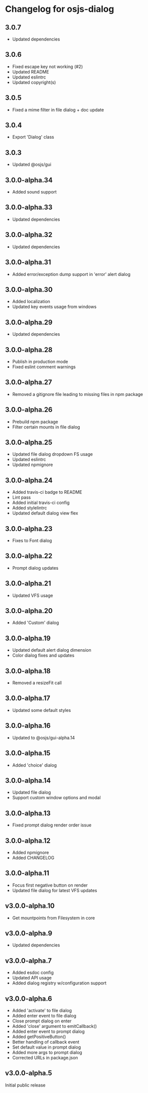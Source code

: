 # Changelog for osjs-dialog

## 3.0.7

* Updated dependencies

## 3.0.6

* Fixed escape key not working (#2)
* Updated README
* Updated eslintrc
* Updated copyright(s)

## 3.0.5

* Fixed a mime filter in file dialog + doc update

## 3.0.4

* Export 'Dialog' class

## 3.0.3

* Updated @osjs/gui

## 3.0.0-alpha.34

* Added sound support

## 3.0.0-alpha.33

* Updated dependencies

## 3.0.0-alpha.32

* Updated dependencies

## 3.0.0-alpha.31

* Added error/exception dump support in 'error' alert dialog

## 3.0.0-alpha.30

* Added localization
* Updated key events usage from windows

## 3.0.0-alpha.29

* Updated dependencies

## 3.0.0-alpha.28

* Publish in production mode
* Fixed eslint comment warnings

## 3.0.0-alpha.27

* Removed a gitignore file leading to missing files in npm package

## 3.0.0-alpha.26

* Prebuild npm package
* Filter certain mounts in file dialog

## 3.0.0-alpha.25

* Updated file dialog dropdown FS usage
* Updated eslintrc
* Updated npmignore

## 3.0.0-alpha.24

* Added travis-ci badge to README
* Lint pass
* Added initial travis-ci config
* Added stylelintrc
* Updated default dialog view flex

## 3.0.0-alpha.23

* Fixes to Font dialog

## 3.0.0-alpha.22

* Prompt dialog updates

## 3.0.0-alpha.21

* Updated VFS usage

## 3.0.0-alpha.20

* Added 'Custom' dialog

## 3.0.0-alpha.19

* Updated default alert dialog dimension
* Color dialog fixes and updates

## 3.0.0-alpha.18

* Removed a resizeFit call

## 3.0.0-alpha.17

* Updated some default styles

## 3.0.0-alpha.16

* Updated to @osjs/gui-alpha.14

## 3.0.0-alpha.15

* Added 'choice' dialog

## 3.0.0-alpha.14

* Updated file dialog
* Support custom window options and modal

## 3.0.0-alpha.13

* Fixed prompt dialog render order issue

## 3.0.0-alpha.12

* Added npmignore
* Added CHANGELOG

## 3.0.0-alpha.11

* Focus first negative button on render
* Updated file dialog for latest VFS updates

## v3.0.0-alpha.10

* Get mountpoints from Filesystem in core

## v3.0.0-alpha.9

* Updated dependencies

## v3.0.0-alpha.7

* Added esdoc config
* Updated API usage
* Added dialog registry w/configuration support

## v3.0.0-alpha.6

* Added 'activate' to file dialog
* Added enter event to file dialog
* Close prompt dialog on enter
* Added 'close' argument to emitCallback()
* Added enter event to prompt dialog
* Added getPositiveButton()
* Better handling of callback event
* Set default value in prompt dialog
* Added more args to prompt dialog
* Corrected URLs in package.json

## v3.0.0-alpha.5

Initial public release
